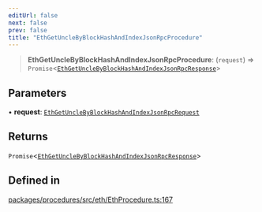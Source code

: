 ```yaml
---
editUrl: false
next: false
prev: false
title: "EthGetUncleByBlockHashAndIndexJsonRpcProcedure"
---
```


> **EthGetUncleByBlockHashAndIndexJsonRpcProcedure**: (`request`) => `Promise`\<[`EthGetUncleByBlockHashAndIndexJsonRpcResponse`](/reference/tevm/procedures/type-aliases/ethgetunclebyblockhashandindexjsonrpcresponse/)\>

## Parameters

• **request**: [`EthGetUncleByBlockHashAndIndexJsonRpcRequest`](/reference/tevm/procedures/type-aliases/ethgetunclebyblockhashandindexjsonrpcrequest/)

## Returns

`Promise`\<[`EthGetUncleByBlockHashAndIndexJsonRpcResponse`](/reference/tevm/procedures/type-aliases/ethgetunclebyblockhashandindexjsonrpcresponse/)\>

## Defined in

[packages/procedures/src/eth/EthProcedure.ts:167](https://github.com/qbzzt/tevm-monorepo/blob/main/packages/procedures/src/eth/EthProcedure.ts#L167)
